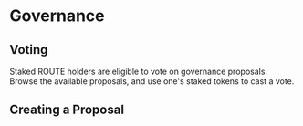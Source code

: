 # Governance

## Voting

Staked ROUTE holders are eligible to vote on governance proposals. Browse the available proposals, and use one's staked tokens to cast a vote.

<!-- ![](../assets/voting.png) -->

## Creating a Proposal

<!-- Governance proposals can be added through CLI.
Proposers should use the following format when recommending allocation points for a new gauge:

```bash
routerd tx gov submit-proposal update-pool-incentives [gaugeIds] [weights]
```

For example, to designate 100 weight to Gauge ID 2 and 200 weight to Gauge ID 3, the following command can be used:

```
routerd tx gov submit-proposal update-pool-incentives 2,3 100,200
``` -->

